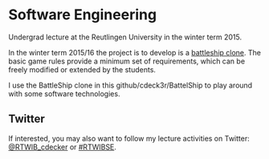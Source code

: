 # Software Engineering

Undergrad lecture at the Reutlingen University in the winter term 2015.

In the winter term 2015/16 the project is to develop is a [battleship clone](https://en.wikipedia.org/wiki/Battleship_%28game%29). The basic game rules provide a minimum set of requirements, which can be freely modified or extended by the students.

I use the BattleShip clone in this github/cdeck3r/BattelShip to play around with some software technologies.

## Twitter

If interested, you may also want to follow my lecture activities on Twitter: [@RTWIB_cdecker](https://twitter.com/rtwib_decker) or [#RTWIBSE](https://twitter.com/hashtag/RTWIBSE).
